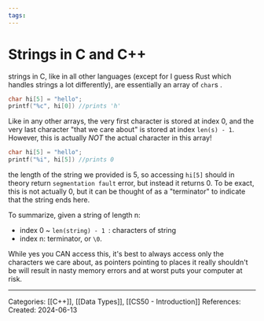 ```yaml
---
tags:
---
```

# Strings in C and C++
strings in C, like in all other languages (except for I guess Rust which handles strings a lot differently), are essentially an array of `char`s . 
```c
char hi[5] = "hello";
printf("%c", hi[0]) //prints 'h'
```

Like in any other arrays, the very first character is stored at index 0, and the very last character "that we care about" is stored at index `len(s) - 1`. However, this is actually _NOT_ the actual character in this array!
```c
char hi[5] = "hello";
printf("%i", hi[5]) //prints 0
```
the length of the string we provided is 5, so accessing `hi[5]` should in theory return `segmentation fault` error, but instead it returns 0. To be exact, this is not actually 0, but it can be thought of as a "terminator" to indicate that the string ends here.

To summarize, given a string of length n:
- index 0 ~ `len(string) - 1 `: characters of string
- index n: terminator, or `\0`.

While yes you CAN access this, it's best to always access only the characters we care about, as pointers pointing to places it really shouldn't be will result in nasty memory errors and at worst puts your computer at risk.


---
Categories: [[C++]], [[Data Types]], [[CS50 - Introduction]]
References:
Created: 2024-06-13
